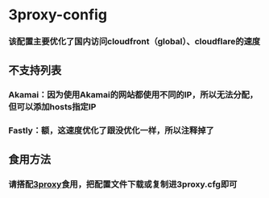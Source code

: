 # 3proxy-config
### 该配置主要优化了国内访问cloudfront（global）、cloudflare的速度
## 不支持列表
### Akamai：因为使用Akamai的网站都使用不同的IP，所以无法分配，但可以添加hosts指定IP
### Fastly：额，这速度优化了跟没优化一样，所以注释掉了

## 食用方法
### 请搭配[3proxy](https://github.com/3proxy/3proxy)食用，把配置文件下载或复制进3proxy.cfg即可
